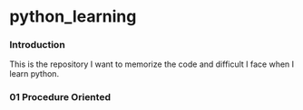 # python_learning

### Introduction

This is the repository I want to memorize the code and difficult I face  when I learn python.

### 01 Procedure Oriented



